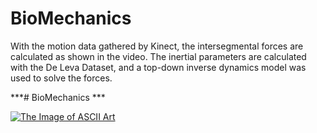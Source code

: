 # BioMechanics

With the motion data gathered by Kinect, the intersegmental forces are calculated as shown in the video. The inertial parameters are calculated with the De Leva Dataset, and a top-down inverse dynamics model was used to solve the forces. 

***# BioMechanics ***      

[![The Image of ASCII Art](https://github.com/kyle662606957/ASCII-ART/blob/master/HappyBirthday.PNG)](https://www.bilibili.com/video/BV1L64y1F7sx/)
